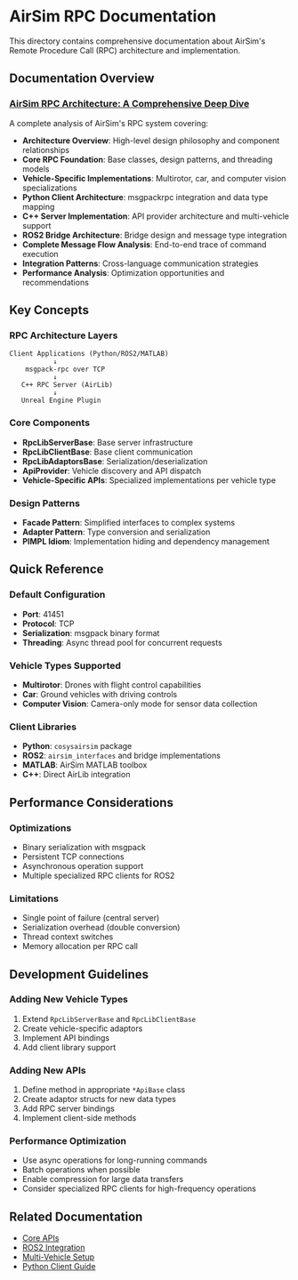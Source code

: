 # AirSim RPC Documentation

This directory contains comprehensive documentation about AirSim's Remote Procedure Call (RPC) architecture and implementation.

## Documentation Overview

### [AirSim RPC Architecture: A Comprehensive Deep Dive](airsim_rpc_architecture_deep_dive.md)
A complete analysis of AirSim's RPC system covering:

- **Architecture Overview**: High-level design philosophy and component relationships
- **Core RPC Foundation**: Base classes, design patterns, and threading models
- **Vehicle-Specific Implementations**: Multirotor, car, and computer vision specializations
- **Python Client Architecture**: msgpackrpc integration and data type mapping
- **C++ Server Implementation**: API provider architecture and multi-vehicle support
- **ROS2 Bridge Architecture**: Bridge design and message type integration
- **Complete Message Flow Analysis**: End-to-end trace of command execution
- **Integration Patterns**: Cross-language communication strategies
- **Performance Analysis**: Optimization opportunities and recommendations

## Key Concepts

### RPC Architecture Layers
```
Client Applications (Python/ROS2/MATLAB)
           ↓
    msgpack-rpc over TCP
           ↓
   C++ RPC Server (AirLib)
           ↓
   Unreal Engine Plugin
```

### Core Components
- **RpcLibServerBase**: Base server infrastructure
- **RpcLibClientBase**: Base client communication
- **RpcLibAdaptorsBase**: Serialization/deserialization
- **ApiProvider**: Vehicle discovery and API dispatch
- **Vehicle-Specific APIs**: Specialized implementations per vehicle type

### Design Patterns
- **Facade Pattern**: Simplified interfaces to complex systems
- **Adapter Pattern**: Type conversion and serialization
- **PIMPL Idiom**: Implementation hiding and dependency management

## Quick Reference

### Default Configuration
- **Port**: 41451
- **Protocol**: TCP
- **Serialization**: msgpack binary format
- **Threading**: Async thread pool for concurrent requests

### Vehicle Types Supported
- **Multirotor**: Drones with flight control capabilities
- **Car**: Ground vehicles with driving controls
- **Computer Vision**: Camera-only mode for sensor data collection

### Client Libraries
- **Python**: `cosysairsim` package
- **ROS2**: `airsim_interfaces` and bridge implementations
- **MATLAB**: AirSim MATLAB toolbox
- **C++**: Direct AirLib integration

## Performance Considerations

### Optimizations
- Binary serialization with msgpack
- Persistent TCP connections
- Asynchronous operation support
- Multiple specialized RPC clients for ROS2

### Limitations
- Single point of failure (central server)
- Serialization overhead (double conversion)
- Thread context switches
- Memory allocation per RPC call

## Development Guidelines

### Adding New Vehicle Types
1. Extend `RpcLibServerBase` and `RpcLibClientBase`
2. Create vehicle-specific adaptors
3. Implement API bindings
4. Add client library support

### Adding New APIs
1. Define method in appropriate `*ApiBase` class
2. Create adaptor structs for new data types
3. Add RPC server bindings
4. Implement client-side methods

### Performance Optimization
- Use async operations for long-running commands
- Batch operations when possible
- Enable compression for large data transfers
- Consider specialized RPC clients for high-frequency operations

## Related Documentation
- [Core APIs](../core/apis.md)
- [ROS2 Integration](../ros2/README.md)
- [Multi-Vehicle Setup](../core/multi_vehicle.md)
- [Python Client Guide](../core/apis.md)